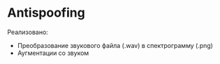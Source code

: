 # Antispoofing
Реализовано:
- Преобразование звукового файла (.wav) в спектрограмму (.png)
- Аугментации со звуком

